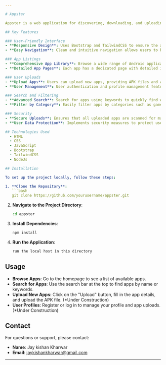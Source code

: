 ```yaml
---

# Appster

Appster is a web application for discovering, downloading, and uploading Android apps. This application is built using HTML, CSS, JavaScript, Bootstrap, TailwindCSS, and Node.js. 

## Key Features

### User-Friendly Interface
- **Responsive Design**: Uses Bootstrap and TailwindCSS to ensure the application is responsive and works well on all devices, including desktops, tablets, and mobile phones.
- **Easy Navigation**: Clean and intuitive navigation allows users to browse through different categories and find apps easily.

### App Listings
- **Comprehensive App Library**: Browse a wide range of Android applications.
- **Detailed App Pages**: Each app has a dedicated page with detailed information, including descriptions, screenshots, and download links.

### User Uploads
- **Upload Apps**: Users can upload new apps, providing APK files and app details.(*Under Construction)
- **User Management**: User authentication and profile management features for a personalized experience.

### Search and Filtering
- **Advanced Search**: Search for apps using keywords to quickly find what you're looking for.
- **Filter by Category**: Easily filter apps by categories such as games, productivity, education, etc.

### Security
- **Secure Uploads**: Ensures that all uploaded apps are scanned for malware before being made available for download.
- **User Data Protection**: Implements security measures to protect user data and privacy.

## Technologies Used
  - HTML
  - CSS
  - JavaScript
  - Bootstrap
  - TailwindCSS
  - NodeJs

## Installation

To set up the project locally, follow these steps:

1. **Clone the Repository**:
   ```bash
   git clone https://github.com/yourusername/appster.git
   ```

2. **Navigate to the Project Directory**:
   ```bash
   cd appster
   ```

3. **Install Dependencies**:
   ```bash
   npm install
   ```

4. **Run the Application**:
   ```bash
   run the local host in this directory
   ```

## Usage

- **Browse Apps**: Go to the homepage to see a list of available apps.
- **Search for Apps**: Use the search bar at the top to find apps by name or keywords.
- **Upload New Apps**: Click on the "Upload" button, fill in the app details, and upload the APK file. (*Under Construction)
- **User Profiles**: Register or log in to manage your profile and app uploads.(*Under Construction)


## Contact

For questions or support, please contact:
- **Name**: Jay kishan Kharwar
- **Email**: jaykishankharwar@gmail.com

---
```

